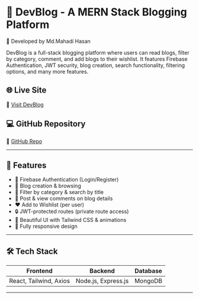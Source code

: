 # 📝 DevBlog - A MERN Stack Blogging Platform
👤 Developed by Md.Mahadi Hasan

DevBlog is a full-stack blogging platform where users can read blogs, filter by category, comment, and add blogs to their wishlist. It features Firebase Authentication, JWT security, blog creation, search functionality, filtering options, and many more features.

## 🌐 Live Site
🔗 [Visit DevBlog](https://blog-website-9cf78.web.app/)

## 💻 GitHub Repository
🔗 [GitHub Repo](https://github.com/its-MAHADi/Blog-website)

---

## 🚀 Features

- 🔐 Firebase Authentication (Login/Register)
- 📄 Blog creation & browsing
- 🔎 Filter by category & search by title
- 💬 Post & view comments on blog details
- ❤️ Add to Wishlist (per user)
- 🔒 JWT-protected routes (private route access)
- 🎨 Beautiful UI with Tailwind CSS & animations
- 📱 Fully responsive design

---

## 🛠️ Tech Stack

| Frontend                  | Backend               | Database  |
|--------------------------|-----------------------|-----------|
| React, Tailwind, Axios   | Node.js, Express.js   | MongoDB   |

---


